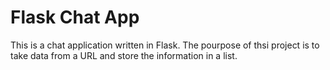 # Flask Chat App

This is a chat application written in Flask. The pourpose of thsi project is to take data from a URL and store the information in a list.
